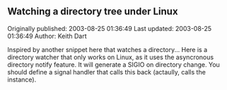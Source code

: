 ## Watching a directory tree under Linux 
Originally published: 2003-08-25 01:36:49 
Last updated: 2003-08-25 01:36:49 
Author: Keith Dart 
 
Inspired by another snippet here that watches a directory... Here is a directory watcher that only works on Linux, as it uses the asyncronous directory notify feature. It will generate a SIGIO on directory change. You should define a signal handler that calls this back (actaully, calls the instance).